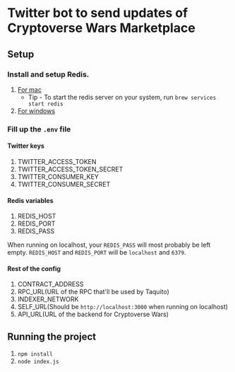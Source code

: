 # Twitter bot to send updates of Cryptoverse Wars Marketplace

## Setup

### Install and setup Redis.

1. [For mac](https://phoenixnap.com/kb/install-redis-on-mac)
   - Tip - To start the redis server on your system, run `brew services start redis`
2. [For windows](https://dev.to/divshekhar/how-to-install-redis-on-windows-10-3e99)

### Fill up the `.env` file

#### Twitter keys

1. TWITTER_ACCESS_TOKEN
2. TWITTER_ACCESS_TOKEN_SECRET
3. TWITTER_CONSUMER_KEY
4. TWITTER_CONSUMER_SECRET

#### Redis variables

1. REDIS_HOST
2. REDIS_PORT
3. REDIS_PASS

When running on localhost, your `REDIS_PASS` will most probably be left empty.
`REDIS_HOST` and `REDIS_PORT` will be `localhost` and `6379`.

#### Rest of the config

1. CONTRACT_ADDRESS
2. RPC_URL(URL of the RPC that'll be used by Taquito)
3. INDEXER_NETWORK
4. SELF_URL(Should be `http://localhost:3000` when running on localhost)
5. API_URL(URL of the backend for Cryptoverse Wars)

## Running the project

1. `npm install`
2. `node index.js`
